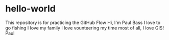 # hello-world
This repository is for practicing the GitHub Flow
Hi, I'm Paul Bass
I love to go fishing
I love my family
I love vounteering my time
most of all, I love GIS!
Paul
